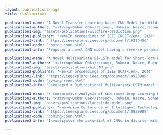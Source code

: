 ```yaml
---
layout: publications-page
title: Publications

publication1-name: "A Novel Transfer Learning based CNN Model for Wildfire Susceptibility Prediction"
publication1-authors: "<strong>Omkar Oak</strong>, Rukmini Nazre, Soham Naigaonkar, Suraj Sawant, Amit Joshi"
publication1-img: "assets/publications/wildfire-prediction.png"
publication1-publisher: "<em>In proceedings of IEEE INCET</em>, 2024"
publication1-link: "https://ieeexplore.ieee.org/document/10593496"
publication1-code: "coming-soon.html"
publication1-info: "Proposed a novel CNN model having a reverse pyramid structure for wildfire prediction using satellite imagery."

publication2-name: "A Novel Multivariate Bi-LSTM model for Short-Term Equity Price Forecasting"
publication2-authors: "<strong>Omkar Oak</strong>, Rukmini Nazre, Rujuta Budke, Yogita Mahatekar"
publication2-img: "assets/publications/biLSTM.png"
publication2-publisher: "<em>In proceedings of IEEE GCAT</em>, 2024"
publication2-link: "https://ieeexplore.ieee.org/document/10923989"
publication2-code: "coming-soon.html"
publication2-info: "Developed a Bidirectional Multivariate LSTM model for short-term stock prediction, achieving a 99.48% R2 score using hourly data from 8 years."

publication3-name: "A Comparative Analysis of CNN-based Deep Learning Models for Landslide Detection"
publication3-authors: "<strong>Omkar Oak</strong>, Rukmini Nazre, Soham Naigaonkar, Suraj Sawant, Himadri Vaidya"
publication3-img: "assets/publications/landslide-model.png"
publication3-publisher: "<em>Asian Conference on Intelligent Technologies (ACOIT)</em>, 2024"
publication3-link: "https://ieeexplore.ieee.org/document/10939989"
publication3-code: "coming-soon.html"
publication3-info: "Investigated the potential of CNNs in disaster mitigation by fine-tuning hyperparameters to boost model performance."

---
```

